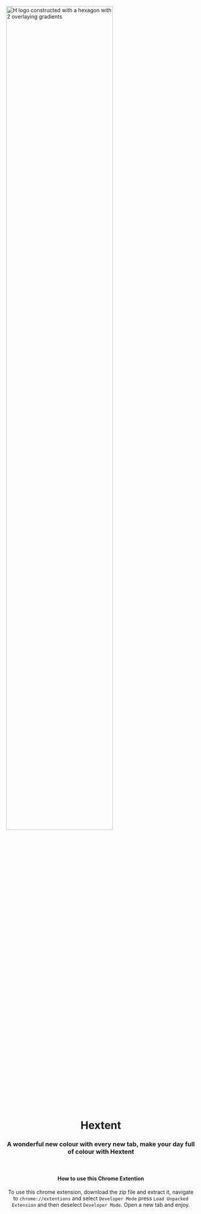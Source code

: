 <img src="https://raw.githubusercontent.com/SimpleBinary/Extent-Chrome/master/Hextent.png" width="75%" height="width" align="center" alt="H logo constructed with a hexagon with 2 overlaying gradients">
<h1 align="center">Hextent</h1>
<h3 align="center">A wonderful new colour with every new tab, make your day full of colour with Hextent</h3>
<br>
<h4 align="center">How to use this Chrome Extention</h4>
<p align="center">To use this chrome extension, download the zip file and extract it, navigate to <code>chrome://extentions</code> and select <code>Developer Mode</code> press <code>Load Unpacked Extension</code> and then deselect <code>Developer Mode</code>. Open a new tab and enjoy.</p>
